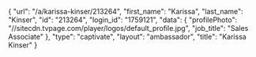 {
    "url": "\/a\/karissa-kinser\/213264",
    "first_name": "Karissa",
    "last_name": "Kinser",
    "id": "213264",
    "login_id": "1759121",
    "data": {
        "profilePhoto": "\/\/sitecdn.tvpage.com\/player\/logos\/default_profile.jpg",
        "job_title": "Sales Associate"
    },
    "type": "captivate",
    "layout": "ambassador",
    "title": "Karissa Kinser"
}